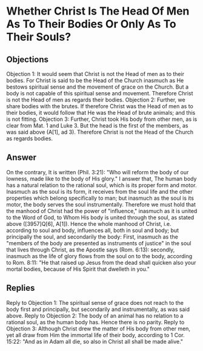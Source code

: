 # Whether Christ Is The Head Of Men As To Their Bodies Or Only As To Their Souls?
## Objections
Objection 1: It would seem that Christ is not the Head of men as to their bodies. For Christ is said to be the Head of the Church inasmuch as He bestows spiritual sense and the movement of grace on the Church. But a body is not capable of this spiritual sense and movement. Therefore Christ is not the Head of men as regards their bodies.
Objection 2: Further, we share bodies with the brutes. If therefore Christ was the Head of men as to their bodies, it would follow that He was the Head of brute animals; and this is not fitting.
Objection 3: Further, Christ took His body from other men, as is clear from Mat. 1 and Luke 3. But the head is the first of the members, as was said above (A[1], ad 3). Therefore Christ is not the Head of the Church as regards bodies.
## Answer
On the contrary, It is written (Phil. 3:21): "Who will reform the body of our lowness, made like to the body of His glory."
I answer that, The human body has a natural relation to the rational soul, which is its proper form and motor. Inasmuch as the soul is its form, it receives from the soul life and the other properties which belong specifically to man; but inasmuch as the soul is its motor, the body serves the soul instrumentally. Therefore we must hold that the manhood of Christ had the power of "influence," inasmuch as it is united to the Word of God, to Whom His body is united through the soul, as stated above ([3957]Q[6], A[1]). Hence the whole manhood of Christ, i.e. according to soul and body, influences all, both in soul and body; but principally the soul, and secondarily the body: First, inasmuch as the "members of the body are presented as instruments of justice" in the soul that lives through Christ, as the Apostle says (Rom. 6:13): secondly, inasmuch as the life of glory flows from the soul on to the body, according to Rom. 8:11: "He that raised up Jesus from the dead shall quicken also your mortal bodies, because of His Spirit that dwelleth in you."
## Replies
Reply to Objection 1: The spiritual sense of grace does not reach to the body first and principally, but secondarily and instrumentally, as was said above.
Reply to Objection 2: The body of an animal has no relation to a rational soul, as the human body has. Hence there is no parity.
Reply to Objection 3: Although Christ drew the matter of His body from other men, yet all draw from Him the immortal life of their body, according to 1 Cor. 15:22: "And as in Adam all die, so also in Christ all shall be made alive."
